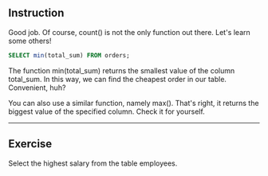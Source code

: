 ## Instruction
Good job. Of course, count() is not the only function out there. Let's learn some others!

````sql
SELECT min(total_sum) FROM orders;
````
The function min(total_sum) returns the smallest value of the column total_sum. In this way, we can find the cheapest order in our table. Convenient, huh?

You can also use a similar function, namely max(). That's right, it returns the biggest value of the specified column. Check it for yourself.

---
## Exercise
Select the highest salary from the table employees.